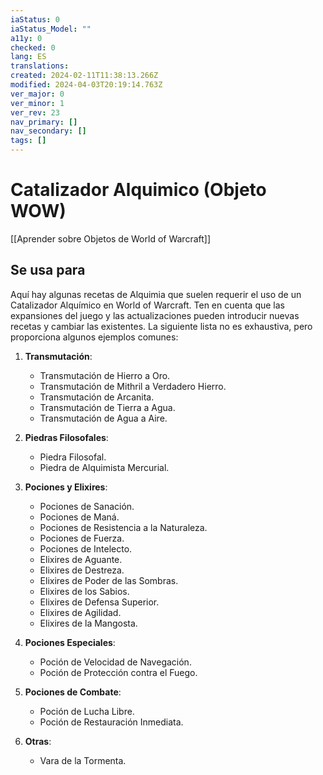 ```yaml
---
iaStatus: 0
iaStatus_Model: ""
a11y: 0
checked: 0
lang: ES
translations: 
created: 2024-02-11T11:38:13.266Z
modified: 2024-04-03T20:19:14.763Z
ver_major: 0
ver_minor: 1
ver_rev: 23
nav_primary: []
nav_secondary: []
tags: []
---
```

# Catalizador Alquimico (Objeto WOW)

[[Aprender sobre Objetos de World of Warcraft]]
## Se usa para

Aquí hay algunas recetas de Alquimia que suelen requerir el uso de un Catalizador Alquímico en World of Warcraft. Ten en cuenta que las expansiones del juego y las actualizaciones pueden introducir nuevas recetas y cambiar las existentes. La siguiente lista no es exhaustiva, pero proporciona algunos ejemplos comunes:

1. **Transmutación**: 
   - Transmutación de Hierro a Oro.
   - Transmutación de Mithril a Verdadero Hierro.
   - Transmutación de Arcanita.
   - Transmutación de Tierra a Agua.
   - Transmutación de Agua a Aire.

2. **Piedras Filosofales**:
   - Piedra Filosofal.
   - Piedra de Alquimista Mercurial.

3. **Pociones y Elixires**:
   - Pociones de Sanación.
   - Pociones de Maná.
   - Pociones de Resistencia a la Naturaleza.
   - Pociones de Fuerza.
   - Pociones de Intelecto.
   - Elixires de Aguante.
   - Elixires de Destreza.
   - Elixires de Poder de las Sombras.
   - Elixires de los Sabios.
   - Elixires de Defensa Superior.
   - Elixires de Agilidad.
   - Elixires de la Mangosta.

4. **Pociones Especiales**:
   - Poción de Velocidad de Navegación.
   - Poción de Protección contra el Fuego.

5. **Pociones de Combate**:
   - Poción de Lucha Libre.
   - Poción de Restauración Inmediata.

6. **Otras**:
   - Vara de la Tormenta.